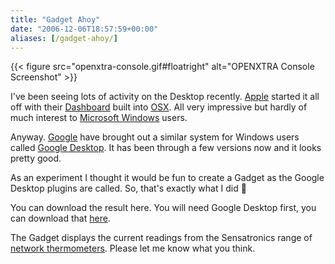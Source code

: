 ```yaml
---
title: "Gadget Ahoy"
date: "2006-12-06T18:57:59+00:00"
aliases: [/gadget-ahoy/]
---
```


{{< figure src="openxtra-console.gif#floatright" alt="OPENXTRA Console Screenshot" >}}

I've been seeing lots of activity on the Desktop recently. [Apple](http://www.apple.com/) started it all off with their [Dashboard](http://www.apple.com/macosx/leopard/dashboard.html) built into [OSX](http://www.apple.com/macosx/). All very impressive but hardly of much interest to [Microsoft Windows](http://www.microsoft.com/windows/) users.

Anyway. [Google](http://www.google.com/) have brought out a similar system for Windows users called [Google Desktop](http://desktop.google.com/). It has been through a few versions now and it looks pretty good.

As an experiment I thought it would be fun to create a Gadget as the Google Desktop plugins are called. So, that's exactly what I did 🙂

You can download the result here. You will need Google Desktop first, you can download that [here](http://desktop.google.com/).

The Gadget displays the current readings from the Sensatronics range of [network thermometers](https://www.openxtra.co.uk/kb/network-thermometer-introduction.html). Please let me know what you think.
